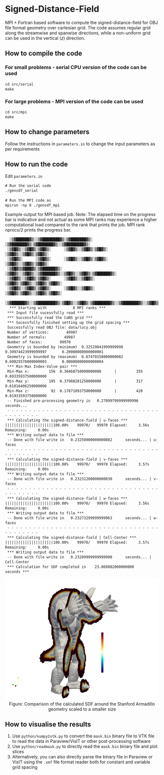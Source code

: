 # Signed-Distance-Field
MPI + Fortran based software to compute the signed-distance-field for OBJ file format geometry over cartesian grid. The code assumes regular grid along the streamwise and spanwise directions, while a non-uniform grid can be used in the vertical ($z$) direction.

## How to compile the code

### For small problems - serial CPU version of the code can be used
```
cd src/serial
make
```
### For large problems - MPI version of the code can be used
```
cd src/mpi
make
```

## How to change parameters
Follow the instructions in `parameters.in` to change the input parameters as per requirements

## How to run the code
Edit `parameters.in`
```
# Run the serial code
./gensdf_serial

# Run the MPI code as
mpirun -np 8 ./gensdf_mpi
```


Example output for MPI based job. Note: The elapsed time on the progress bar is indicative and not actual as some MPI ranks may experience a higher computational load compared to the rank that prints the job. MPI rank nprocs/2 prints the progress bar.

```
  ░▒▓██████▓▒░░▒▓████████▓▒░▒▓███████▓▒░ ░▒▓███████▓▒░▒▓███████▓▒░░▒▓████████▓▒░ 
 ░▒▓█▓▒░░▒▓█▓▒░▒▓█▓▒░      ░▒▓█▓▒░░▒▓█▓▒░▒▓█▓▒░      ░▒▓█▓▒░░▒▓█▓▒░▒▓█▓▒░        
 ░▒▓█▓▒░      ░▒▓█▓▒░      ░▒▓█▓▒░░▒▓█▓▒░▒▓█▓▒░      ░▒▓█▓▒░░▒▓█▓▒░▒▓█▓▒░        
 ░▒▓█▓▒▒▓███▓▒░▒▓██████▓▒░ ░▒▓█▓▒░░▒▓█▓▒░░▒▓██████▓▒░░▒▓█▓▒░░▒▓█▓▒░▒▓██████▓▒░   
 ░▒▓█▓▒░░▒▓█▓▒░▒▓█▓▒░      ░▒▓█▓▒░░▒▓█▓▒░      ░▒▓█▓▒░▒▓█▓▒░░▒▓█▓▒░▒▓█▓▒░        
 ░▒▓█▓▒░░▒▓█▓▒░▒▓█▓▒░      ░▒▓█▓▒░░▒▓█▓▒░      ░▒▓█▓▒░▒▓█▓▒░░▒▓█▓▒░▒▓█▓▒░        
  ░▒▓██████▓▒░░▒▓████████▓▒░▒▓█▓▒░░▒▓█▓▒░▒▓███████▓▒░░▒▓███████▓▒░░▒▓█▓▒░        
  *** Starting with            8 MPI ranks ***
 *** Input file sucessfully read ***
 *** Successfully read the CaNS grid ***
 *** Sucessfully finished setting up the grid spacing ***
 Successfully read OBJ file: data/lucy.obj
 Number of vertices:        49987
 Number of normals:        49987
 Number of faces:        99970
 Geometry is bounded by (minimum)  0.32529841999999998       0.39974423999999997       0.20000000000000001     
 Geometry is bounded by (maximum)  0.67470158000000002       0.60025576000000003       0.80000000000000004     
 *** Min-Max Index-Value pair ***
 Min-Max x:         156  0.30468750000000000      |         355  0.69335937500000000     
 Min-Max y:         195  0.37988281250000000      |         317  0.61816406250000000     
 Min-Max z:          92  0.17871093750000000      |         420  0.81933593750000000     
 -- Finished pre-processing geometry in   0.27099799999999996      seconds...
 - - - - - - - - - - - - - - - - - - - - - - - - - - - - - - - - - - - - - - - - - - - 
 *** Calculating the signed-distance-field | u-faces ***
||||||||||||||||||||||100.00%    99970/   99970 Elapsed:     3.56s Remaining:     0.00s
 *** Writing output data to file ***
 -- Done with file write in   0.23250000000000082      seconds... | u-faces 
 - - - - - - - - - - - - - - - - - - - - - - - - - - - - - - - - - - - - - - - - - - - 
 *** Calculating the signed-distance-field | v-faces ***
||||||||||||||||||||||100.00%    99970/   99970 Elapsed:     3.57s Remaining:     0.00s
 *** Writing output data to file ***
 -- Done with file write in   0.23231200000000030      seconds... | v-faces 
 - - - - - - - - - - - - - - - - - - - - - - - - - - - - - - - - - - - - - - - - - - - 
 *** Calculating the signed-distance-field | w-faces ***
||||||||||||||||||||||100.00%    99970/   99970 Elapsed:     3.56s Remaining:     0.00s
 *** Writing output data to file ***
 -- Done with file write in   0.23273299999999963      seconds... | w-faces 
 - - - - - - - - - - - - - - - - - - - - - - - - - - - - - - - - - - - - - - - - - - - 
 *** Calculating the signed-distance-field | Cell-Center ***
||||||||||||||||||||||100.00%    99970/   99970 Elapsed:     3.57s Remaining:     0.00s
 *** Writing output data to file ***
 -- Done with file write in   0.23209999999999908      seconds... | Cell-Center 
 *** Calculation for SDF completed in    23.869882000000000      seconds ***
```
<center><img src="armadillo.png" height=400></center>

<center> 
Figure: Comparison of the calculated SDF around the Stanford Armadillo geometry scaled to a smaller size
</center>

## How to visualise the results
1. Use `python/numpy2vtk.py` to convert the `mask.bin` binary file to VTK file to read the data in Paraview/VisIT or other post-processing software
2. Use `python/readmask.py` to directly read the `mask.bin` binary file and plot slices
3. Alternatively, you can also directly parse the binary file in Paraview or VisIT using the `.xmf` file format reader both for constant and variable grid spacing

